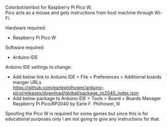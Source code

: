 Colorbot/aimbot for Raspberry Pi Pico W.  
Pico acts as a mouse and gets instructions from host machine through Wi-Fi. 

Hardware required:
- Raspberry Pi Pico W

Software required:
- Arduino IDE

Arduino IDE settings to change:
- Add below link to Arduino IDE > File > Preferences > Additional boards manger URLs  
    https://github.com/earlephilhower/arduino-pico/releases/download/global/package_rp2040_index.json
- Add below package to Arduino IDE > Tools > Board > Boards Manager  
    Raspberry Pi Pico/RP2040 by Earle F. Philhower, III

Spoofing the Pico W is required for some games but since this is for educational purposes only I am not going to give any instructions for that.